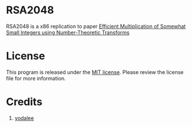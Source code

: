 RSA2048
=======

RSA2048 is a x86 replication to paper [Efficient Multiplication of Somewhat Small Integers using Number-Theoretic Transforms](https://eprint.iacr.org/2022/439.pdf)

# License

This program is released under the [MIT license](LICENSE). Please review the license file for more information.

# Credits

1. [yodalee](https://github.com/yodalee)
